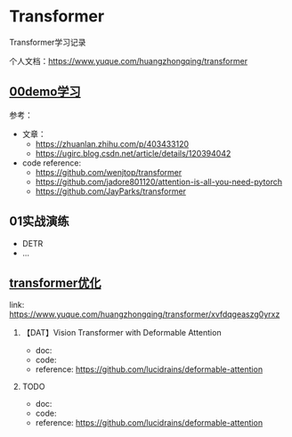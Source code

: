<!--
 * @Description: 
 * @Author: HCQ
 * @Company(School): UCAS
 * @Email: 1756260160@qq.com
 * @Date: 2022-05-21 10:37:20
 * @LastEditTime: 2024-11-08 11:42:02
 * @FilePath: /Transformer/README.md
-->
# Transformer
Transformer学习记录

个人文档：https://www.yuque.com/huangzhongqing/transformer

## [00demo学习](00demo)
参考：
* 文章：
    * https://zhuanlan.zhihu.com/p/403433120
    * https://ugirc.blog.csdn.net/article/details/120394042
* code reference:
    * https://github.com/wenjtop/transformer
    * https://github.com/jadore801120/attention-is-all-you-need-pytorch
    * https://github.com/JayParks/transformer


## 01实战演练

* DETR
* ...



## [transformer优化](transformer优化)
link: https://www.yuque.com/huangzhongqing/transformer/xvfdqgeaszg0yrxz

1. 【DAT】Vision Transformer with Deformable Attention
    * doc:
    * code:
    * reference: https://github.com/lucidrains/deformable-attention

2. TODO
    * doc:
    * code:
    * reference: https://github.com/lucidrains/deformable-attention
